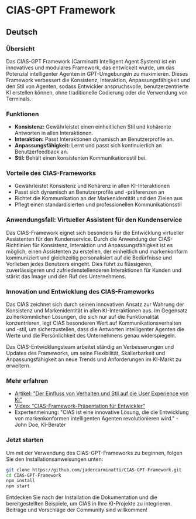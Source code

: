 # CIAS-GPT Framework

## Deutsch
### Übersicht
Das CIAS-GPT Framework (Carminatti Intelligent Agent System) ist ein innovatives und modulares Framework, das entwickelt wurde, um das Potenzial intelligenter Agenten in GPT-Umgebungen zu maximieren. Dieses Framework verbessert die Konsistenz, Interaktion, Anpassungsfähigkeit und den Stil von Agenten, sodass Entwickler anspruchsvolle, benutzerzentrierte KI erstellen können, ohne traditionelle Codierung oder die Verwendung von Terminals.

### Funktionen
- **Konsistenz:** Gewährleistet einen einheitlichen Stil und kohärente Antworten in allen Interaktionen.
- **Interaktion:** Passt Interaktionen dynamisch an Benutzerprofile an.
- **Anpassungsfähigkeit:** Lernt und passt sich kontinuierlich an Benutzerfeedback an.
- **Stil:** Behält einen konsistenten Kommunikationsstil bei.

### Vorteile des CIAS-Frameworks
- Gewährleistet Konsistenz und Kohärenz in allen KI-Interaktionen
- Passt sich dynamisch an Benutzerprofile und -präferenzen an
- Richtet die Kommunikation an der Markenidentität und den Zielen aus
- Pflegt einen standardisierten und professionellen Kommunikationsstil

### Anwendungsfall: Virtueller Assistent für den Kundenservice
Das CIAS-Framework eignet sich besonders für die Entwicklung virtueller Assistenten für den Kundenservice. Durch die Anwendung der CIAS-Richtlinien für Konsistenz, Interaktion und Anpassungsfähigkeit ist es möglich, einen Assistenten zu erstellen, der einheitlich und markenkonform kommuniziert und gleichzeitig personalisiert auf die Bedürfnisse und Vorlieben jedes Benutzers eingeht. Dies führt zu flüssigeren, zuverlässigeren und zufriedenstellenderen Interaktionen für Kunden und stärkt das Image und den Ruf des Unternehmens.

### Innovation und Entwicklung des CIAS-Frameworks
Das CIAS zeichnet sich durch seinen innovativen Ansatz zur Wahrung der Konsistenz und Markenidentität in allen KI-Interaktionen aus. Im Gegensatz zu herkömmlichen Lösungen, die sich nur auf die Funktionalität konzentrieren, legt CIAS besonderen Wert auf Kommunikationsverhalten und -stil, um sicherzustellen, dass die Antworten intelligenter Agenten die Werte und die Persönlichkeit des Unternehmens genau widerspiegeln.

Das CIAS-Entwicklungsteam arbeitet ständig an Verbesserungen und Updates des Frameworks, um seine Flexibilität, Skalierbarkeit und Anpassungsfähigkeit an neue Trends und Anforderungen im KI-Markt zu erweitern.

### Mehr erfahren
- [Artikel: "Der Einfluss von Verhalten und Stil auf die User Experience von KI"](https://www.example.com/cia-gpt-article)
- [Video: "CIAS-Framework-Präsentation für Entwickler"](https://www.example.com/cia-gpt-video)
- Expertenmeinung: "CIAS ist eine innovative Lösung, die die Entwicklung von markenkonformen intelligenten Agenten revolutionieren wird." - John Doe, KI-Berater

### Jetzt starten
Um mit der Verwendung des CIAS-GPT-Frameworks zu beginnen, folgen Sie den Installationsanweisungen unten:

```bash
git clone https://github.com/jadercarminatti/CIAS-GPT-Framework.git
cd CIAS-GPT-Framework
npm install
npm start
```

Entdecken Sie nach der Installation die Dokumentation und die bereitgestellten Beispiele, um CIAS in Ihre KI-Projekte zu integrieren. Beiträge und Vorschläge der Community sind willkommen!
